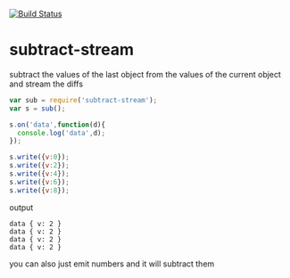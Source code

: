 
[![Build Status](https://secure.travis-ci.org/soldair/node-subtract-stream.png)](http://travis-ci.org/soldair/node-subtract-stream)

subtract-stream
===============

subtract the values of the last object from the values of the current object and stream the diffs

```js
var sub = require('subtract-stream');
var s = sub();

s.on('data',function(d){
  console.log('data',d);
});

s.write({v:0});
s.write({v:2});
s.write({v:4});
s.write({v:6});
s.write({v:8});

```
output

```
data { v: 2 }
data { v: 2 }
data { v: 2 }
data { v: 2 }

```

you can also just emit numbers and it will subtract them
